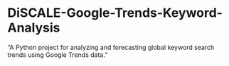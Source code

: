 # DiSCALE-Google-Trends-Keyword-Analysis
“A Python project for analyzing and forecasting global keyword search trends using Google Trends data.”
